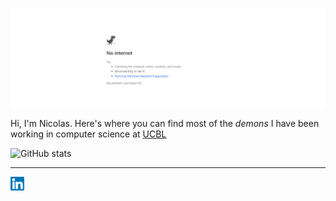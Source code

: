 ![alt text](https://github.com/LordTibu/TrashCan/blob/main/Images/nointernet.png?raw=true)


Hi, I'm Nicolas. Here's where you can find most of the *demons* I have been working in computer science at [UCBL](https://www.univ-lyon1.fr)

![GitHub stats](https://github-readme-stats.vercel.app/api?username=LordTibu&show_icons=true&hide_border=true&theme=transparent)

<!--[![Top Langs](https://github-readme-stats.vercel.app/api/top-langs/?username=LordTibu&layout=compact)](https://github.com/LordTibu/github-readme-stats)-->


---
<a href="https://www.linkedin.com/in/nicolas-patino-b92419251/">
<img align="left" alt="Nicolas's linkedIN" | width="22px" src="https://raw.githubusercontent.com/LordTibu/TrashCan/main/Images/linkedin.svg" /> 
</a>

